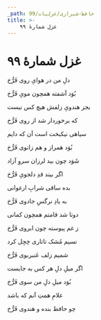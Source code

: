 ```yaml
---
_path: حافظ-شیرازی/غزلیات/99
title: >-
    غزل شمارهٔ ۹۹
---
```

# غزل شمارهٔ ۹۹

<div class="b" id="bn1"><div class="m1"><p>دلِ من در هوایِ روی فَرُّخ</p></div>
<div class="m2"><p>بُوَد آشفته همچون مویِ فَرُّخ</p></div></div>
<div class="b" id="bn2"><div class="m1"><p>بجز هندویِ زلفش هیچ کس نیست</p></div>
<div class="m2"><p>که برخوردار شد از روی فَرُّخ</p></div></div>
<div class="b" id="bn3"><div class="m1"><p>سیاهی نیکبخت است آن که دایم</p></div>
<div class="m2"><p>بُوَد همراز و هم زانوی فَرُّخ</p></div></div>
<div class="b" id="bn4"><div class="m1"><p>شَوَد چون بید لرزان سروِ آزاد</p></div>
<div class="m2"><p>اگر بیند قدِ دلجویِ فَرُّخ</p></div></div>
<div class="b" id="bn5"><div class="m1"><p>بده ساقی شرابِ ارغوانی</p></div>
<div class="m2"><p>به یادِ نرگسِ جادوی فَرُّخ</p></div></div>
<div class="b" id="bn6"><div class="m1"><p>دوتا شد قامتم همچون کمانی</p></div>
<div class="m2"><p>ز غم پیوسته چون ابروی فَرُّخ</p></div></div>
<div class="b" id="bn7"><div class="m1"><p>نسیم مُشک تاتاری خِجِل کرد</p></div>
<div class="m2"><p>شمیم زلف عَنبربوی فَرُّخ</p></div></div>
<div class="b" id="bn8"><div class="m1"><p>اگر میلِ دلِ هر کس به جایست</p></div>
<div class="m2"><p>بُوَد میلِ دلِ من سوی فَرُّخ</p></div></div>
<div class="b" id="bn9"><div class="m1"><p>غلامِ همتِ آنم که باشد</p></div>
<div class="m2"><p>چو حافظ بنده و هندوی فَرُّخ</p></div></div>
